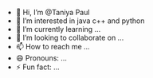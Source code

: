 - 👋 Hi, I’m @Taniya Paul
- 👀 I’m interested in java c++ and python
- 🌱 I’m currently learning ...
- 💞️ I’m looking to collaborate on ...
- 📫 How to reach me ...
- 😄 Pronouns: ...
- ⚡ Fun fact: ...

<!---
Taniyads/Taniyads is a ✨ special ✨ repository because its `README.md` (this file) appears on your GitHub profile.
You can click the Preview link to take a look at your changes.
--->
